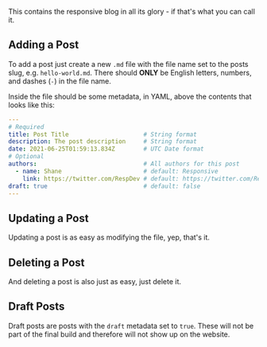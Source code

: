 This contains the responsive blog in all its glory - if that's what you can
call it.

## Adding a Post

To add a post just create a new `.md` file with the file name set to the posts
slug, e.g. `hello-world.md`. There should **ONLY** be English letters, numbers,
and dashes (`-`) in the file name.

Inside the file should be some metadata, in YAML, above the contents that looks
like this:

```yml
---
# Required
title: Post Title                     # String format
description: The post description     # String format
date: 2021-06-25T01:59:13.834Z        # UTC Date format
# Optional
authors:                              # All authors for this post
  - name: Shane                       # default: Responsive
    link: https://twitter.com/RespDev # default: https://twitter.com/RespDev
draft: true                           # default: false
---
```

## Updating a Post

Updating a post is as easy as modifying the file, yep, that's it.

## Deleting a Post

And deleting a post is also just as easy, just delete it.

## Draft Posts

Draft posts are posts with the `draft` metadata set to `true`. These will not
be part of the final build and therefore will not show up on the website.